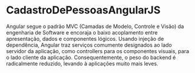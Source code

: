 # CadastroDePessoasAngularJS
Angular segue o padrão MVC (Camadas de Modelo, Controle e Visão) da engenharia de Software e encoraja o baixo acoplamento entre apresentação, dados e componentes lógicos. Usando injeção de dependência, Angular traz serviços comumente designados ao lado servidor da aplicação, como controllers para os componentes visuais, para o lado cliente da aplicação. Consequentemente, o peso do backend é radicalmente reduzido, levando à aplicações muito mais leves.
